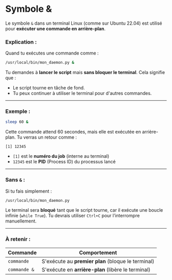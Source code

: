 # Symbole &

Le symbole `&` dans un terminal Linux (comme sur Ubuntu 22.04) est utilisé pour **exécuter une commande en arrière-plan**.

### Explication :

Quand tu exécutes une commande comme :

```bash
/usr/local/bin/mon_daemon.py &
```

Tu demandes à **lancer le script** mais **sans bloquer le terminal**. Cela signifie que :

* Le script tourne en tâche de fond.
* Tu peux continuer à utiliser le terminal pour d'autres commandes.

---

### Exemple :

```bash
sleep 60 &
```

Cette commande attend 60 secondes, mais elle est exécutée en arrière-plan. Tu verras un retour comme :

```
[1] 12345
```

* `[1]` est le **numéro du job** (interne au terminal)
* `12345` est le **PID** (Process ID) du processus lancé

---

### Sans `&` :

Si tu fais simplement :

```bash
/usr/local/bin/mon_daemon.py
```

Le terminal sera **bloqué** tant que le script tourne, car il exécute une boucle infinie (`while True`). Tu devrais utiliser `Ctrl+C` pour l’interrompre manuellement.

---

### À retenir :

| Commande     | Comportement                                       |
| ------------ | -------------------------------------------------- |
| `commande`   | S'exécute au **premier plan** (bloque le terminal) |
| `commande &` | S'exécute en **arrière-plan** (libère le terminal) |

